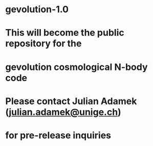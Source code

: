 # gevolution-1.0
# This will become the public repository for the
# gevolution cosmological N-body code
# Please contact Julian Adamek (julian.adamek@unige.ch)
# for pre-release inquiries
